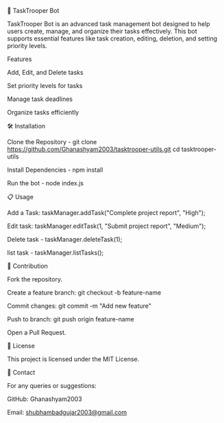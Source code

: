 📌 TaskTrooper Bot

TaskTrooper Bot is an advanced task management bot designed to help users create, manage, and organize their tasks effectively. This bot supports essential features like task creation, editing, deletion, and setting priority levels.

Features

Add, Edit, and Delete tasks

Set priority levels for tasks

Manage task deadlines

Organize tasks efficiently

🛠️ Installation

Clone the Repository -
git clone https://github.com/Ghanashyam2003/tasktrooper-utils.git
cd tasktrooper-utils

Install Dependencies -
npm install

Run the bot -
node index.js


📋 Usage

Add a Task: taskManager.addTask("Complete project report", "High");

Edit task: taskManager.editTask(1, "Submit project report", "Medium");

Delete task - taskManager.deleteTask(1);

list task - taskManager.listTasks();

📌 Contribution

Fork the repository.

Create a feature branch: git checkout -b feature-name

Commit changes: git commit -m "Add new feature"

Push to branch: git push origin feature-name

Open a Pull Request.

📜 License

This project is licensed under the MIT License.

📧 Contact

For any queries or suggestions:

GitHub: Ghanashyam2003

Email: shubhambadgujar2003@gmail.com
